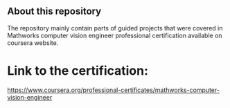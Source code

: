 ## About this repository
The repository mainly contain parts of guided projects that were covered in Mathworks computer vision engineer professional certification available on coursera website.

# Link to the certification:
https://www.coursera.org/professional-certificates/mathworks-computer-vision-engineer 
